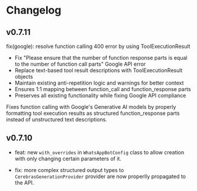 # Changelog

## v0.7.11
fix(google): resolve function calling 400 error by using ToolExecutionResult

- Fix "Please ensure that the number of function response parts is equal 
  to the number of function call parts" Google API error
- Replace text-based tool result descriptions with ToolExecutionResult objects
- Maintain existing anti-repetition logic and warnings for better context
- Ensures 1:1 mapping between function_call and function_response parts
- Preserves all existing functionality while fixing Google API compliance

Fixes function calling with Google's Generative AI models by properly 
formatting tool execution results as structured function_response parts 
instead of unstructured text descriptions.

## v0.7.10

- feat: new `with_overrides` in `WhatsAppBotConfig` class to allow creation with only changing certain parameters of it.

- fix: more complex structured output types to `CerebrasGenerationProvider` provider are now properlly propagated to the API.



